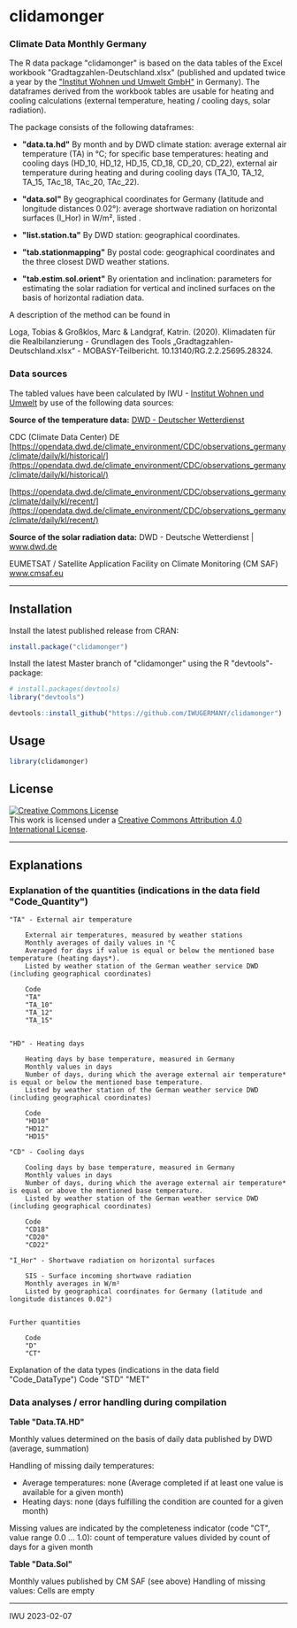 # clidamonger

### Climate Data Monthly Germany

The R data package "clidamonger" is based on the data tables of the Excel workbook "Gradtagzahlen-Deutschland.xlsx" (published and updated twice a year by the ["Institut Wohnen und Umwelt GmbH"](https://iwu.de) in Germany). The dataframes derived from the workbook tables are usable for heating and cooling calculations (external temperature, heating / cooling days, solar radiation).

The package consists of the following dataframes:

- **"data.ta.hd"**
  By month and by DWD climate station: average external air temperature (TA) in °C; for specific base temperatures: heating and cooling days (HD_10, HD_12, HD_15, CD_18, CD_20, CD_22), external air temperature during heating and during cooling days (TA_10, TA_12, TA_15, TAc_18, TAc_20, TAc_22).

- **"data.sol"**
  By geographical coordinates for Germany (latitude and longitude distances 0.02°): average shortwave radiation on horizontal surfaces (I_Hor) in W/m², listed .

- **"list.station.ta"**
  By DWD station: geographical coordinates.

- **"tab.stationmapping"**
  By postal code: geographical coordinates and the three closest DWD weather stations.

- **"tab.estim.sol.orient"**
  By orientation and inclination: parameters for estimating the solar radiation for vertical and inclined surfaces on the basis of horizontal radiation data.

A description of the method can be found in

Loga, Tobias & Großklos, Marc & Landgraf, Katrin. (2020). Klimadaten für die Realbilanzierung - Grundlagen des Tools „Gradtagzahlen-Deutschland.xlsx“ - MOBASY-Teilbericht. 10.13140/RG.2.2.25695.28324.

### Data sources

The tabled values have been calculated by IWU - [Institut Wohnen und Umwelt](https://iwu.de) by use of the following data sources:

**Source of the temperature data:** [DWD - Deutscher Wetterdienst](https://www.dwd.de)

CDC (Climate Data Center) DE
[https://opendata.dwd.de/climate_environment/CDC/observations_germany/climate/daily/kl/historical/](https://opendata.dwd.de/climate_environment/CDC/observations_germany/climate/daily/kl/historical/)

[https://opendata.dwd.de/climate_environment/CDC/observations_germany/climate/daily/kl/recent/](https://opendata.dwd.de/climate_environment/CDC/observations_germany/climate/daily/kl/recent/)

**Source of the solar radiation data:** DWD - Deutsche Wetterdienst | www.dwd.de

EUMETSAT / Satellite Application Facility on Climate Monitoring (CM SAF)
www.cmsaf.eu

---

## Installation

Install the latest published release from CRAN:

```r
install.package("clidamonger")
```

Install the latest Master branch of "clidamonger" using the R "devtools"-package:

```r
# install.packages(devtools)
library("devtools")

devtools::install_github("https://github.com/IWUGERMANY/clidamonger")
```

## Usage

```r
library(clidamonger)

```

## License

<a rel="license" href="https://creativecommons.org/licenses/by/4.0/"><img alt="Creative Commons License" style="border-width:0" src="https://i.creativecommons.org/l/by/4.0/80x15.png" /></a><br />This work is licensed under a <a rel="license" href="https://creativecommons.org/licenses/by/4.0/">Creative Commons Attribution 4.0 International License</a>.

---

## Explanations

### Explanation of the quantities (indications in the data field "Code_Quantity")

    "TA" - External air temperature

    	External air temperatures, measured by weather stations
    	Monthly averages of daily values in °C
    	Averaged for days if value is equal or below the mentioned base temperature (heating days*).
    	Listed by weather station of the German weather service DWD (including geographical coordinates)

    	Code
    	"TA"
    	"TA_10"
    	"TA_12"
    	"TA_15"


    "HD" - Heating days

    	Heating days by base temperature, measured in Germany
    	Monthly values in days
    	Number of days, during which the average external air temperature*  is equal or below the mentioned base temperature.
    	Listed by weather station of the German weather service DWD (including geographical coordinates)

    	Code
    	"HD10"
    	"HD12"
    	"HD15"

    "CD" - Cooling days

    	Cooling days by base temperature, measured in Germany
    	Monthly values in days
    	Number of days, during which the average external air temperature*  is equal or above the mentioned base temperature.
    	Listed by weather station of the German weather service DWD (including geographical coordinates)

    	Code
    	"CD18"
    	"CD20"
    	"CD22"

    "I_Hor" - Shortwave radiation on horizontal surfaces

    	SIS - Surface incoming shortwave radiation
    	Monthly averages in W/m²
    	Listed by geographical coordinates for Germany (latitude and longitude distances 0.02°)


    Further quantities

    	Code
    	"D"
    	"CT"

Explanation of the data types (indications in the data field "Code_DataType")
Code
"STD"
"MET"

### Data analyses / error handling during compilation

**Table "Data.TA.HD"**

Monthly values determined on the basis of daily data published by DWD (average, summation)

Handling of missing daily temperatures:

- Average temperatures: none (Average completed if at least one value is available for a given month)
- Heating days: none (days fulfilling the condition are counted for a given month)

Missing values are indicated by the completeness indicator (code "CT", value range 0.0 … 1.0): count of temperature values divided by count of days for a given month

**Table "Data.Sol"**

Monthly values published by CM SAF (see above)
Handling of missing values: Cells are empty

---

IWU 2023-02-07
